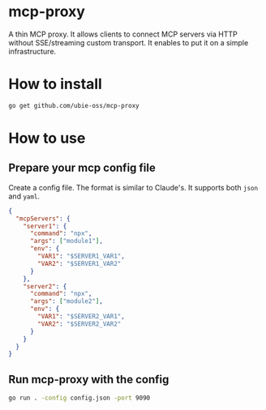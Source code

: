 # mcp-proxy

A thin MCP proxy. It allows clients to connect MCP servers via HTTP without SSE/streaming custom transport.
It enables to put it on a simple infrastructure.

# How to install

```sh
go get github.com/ubie-oss/mcp-proxy
```

# How to use

## Prepare your mcp config file

Create a config file. The format is similar to Claude's. It supports both `json` and `yaml`.

```json
{
  "mcpServers": {
    "server1": {
      "command": "npx",
      "args": ["module1"],
      "env": {
        "VAR1": "$SERVER1_VAR1",
        "VAR2": "$SERVER1_VAR2"
      }
    },
    "server2": {
      "command": "npx",
      "args": ["module2"],
      "env": {
        "VAR1": "$SERVER2_VAR1",
        "VAR2": "$SERVER2_VAR2"
      }
    }
  }
} 
```

## Run mcp-proxy with the config

```sh
go run . -config config.json -port 9090 
```
